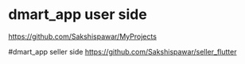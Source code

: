 # dmart_app user side
https://github.com/Sakshispawar/MyProjects

#dmart_app seller side
https://github.com/Sakshispawar/seller_flutter
